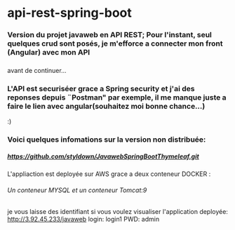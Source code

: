 # api-rest-spring-boot

### Version du projet javaweb en API REST; Pour l'instant, seul quelques crud sont posés, je m'efforce a connecter mon front (Angular) avec mon API
###
avant de continuer...
### L'API est securiséer grace a Spring security et j'ai des reponses depuis ¨Postman" par exemple, il me manque juste a faire le lien avec angular(souhaitez moi bonne chance...)
:)

### Voici quelques infomations sur la version non distribuée:
##### https://github.com/styldown/JavawebSpringBootThymeleaf.git

L'appliaction est deployée sur AWS grace a deux conteneur DOCKER :
###### Un conteneur MYSQL et un conteneur Tomcat:9
je vous laisse des identifiant si vous voulez visualiser l'application deployée:
http://3.92.45.233/javaweb
login: login1
PWD: admin
